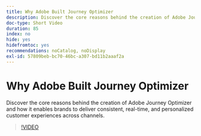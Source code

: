 ```yaml
---
title: Why Adobe Built Journey Optimizer
description: Discover the core reasons behind the creation of Adobe Journey Optimizer and how it enables brands to deliver consistent, real-time, and personalized customer experiences across channels.
doc-type: Short Video
duration: 85
index: no
hide: yes
hidefromtoc: yes
recommendations: noCatalog, noDisplay
exl-id: 57809beb-bc70-46bc-a307-bd11b2aaaf2a
---
```

# Why Adobe Built Journey Optimizer

Discover the core reasons behind the creation of Adobe Journey Optimizer and how it enables brands to deliver consistent, real-time, and personalized customer experiences across channels.

<!-- 62_S520_3442520_84_why-adobe-built-journey-optimizer -->
>[!VIDEO](https://video.tv.adobe.com/v/3458179/?learn=on&enablevpops=true)
